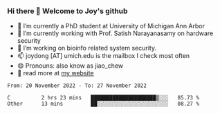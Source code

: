 ### Hi there 👋 Welcome to Joy's github

- 🔭 I’m currently a PhD student at University of Michigan Ann Arbor
- 🌱 I’m currently working with Prof. Satish Narayanasamy on hardware security
- 👯 I’m working on bioinfo related system security. 
- 📫 joydong [AT] umich.edu is the mailbox I check most often
- 😄 Pronouns: also know as jiao_chew
- 💬 read more at [my website](https://joydddd.github.io/)
<!--START_SECTION:waka-->

```text
From: 20 November 2022 - To: 27 November 2022

C          2 hrs 23 mins   █████████████████████▒░░░   85.73 %
Other      13 mins         ██░░░░░░░░░░░░░░░░░░░░░░░   08.27 %
```

<!--END_SECTION:waka-->
